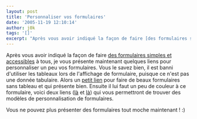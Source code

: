 ```yaml
---
layout: post
title: 'Personnaliser vos formulaires'
date: '2005-11-19 12:10:14'
author: j0k
tags: '[]'
excerpt: "Après vous avoir indiqué la façon de faire [des formulaires simples et accessibles](http://www.j0k3r.net/news-faire-des-formulaires-simples-et-accessibles-766.html) à tous, je vous présente maintenant quelques liens pour personnaliser un peu vos formulaires.     \nVous le savez bien, il est banni d'utiliser les tableaux lors de l'affichage de formulaire,      …"
---
```


Après vous avoir indiqué la façon de faire [des formulaires simples et accessibles](http://www.j0k3r.net/news-faire-des-formulaires-simples-et-accessibles-766.html) à tous, je vous présente maintenant quelques liens pour personnaliser un peu vos formulaires.
Vous le savez bien, il est banni d'utiliser les tableaux lors de l'affichage de formulaire, puisque ce n'est pas une donnée tabulaire. Alors un [petit lien](http://www.alistapart.com/articles/practicalcss/) pour faire de beaux formulaires sans tableau et qui présente bien.   Ensuite il lui faut un peu de couleur à ce formulaire, voici deux liens ([là](http://www.sitepoint.com/print/style-web-forms-css) et [là](http://www.webcredible.co.uk/user-friendly-resources/css/css-forms.shtml)) qui vous permettront de trouver des modèles de personnalisation de formulaires.

Vous ne pouvez plus présenter des formulaires tout moche maintenant ! :)
